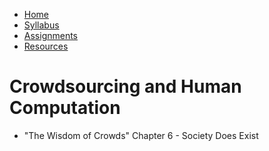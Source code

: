 <ul id="ProjectSubmenu">
    <li><a class="home" href="../index.html" title="Home">Home</a></li>
    <li><a class="syllabus" href="../syllabus.html" title="Syllabus">Syllabus</a></li>
    <li><a class="assignments" href="../assignments.html" title="Assignments">Assignments</a></li>
    <li><a class="resources" href="../resources.html" title="Resources">Resources</a></li>
</ul>

<link rel="stylesheet" type="text/css" href="../stylesheet.css" />

# Crowdsourcing and Human Computation

- "The Wisdom of Crowds" Chapter 6 - Society Does Exist 
